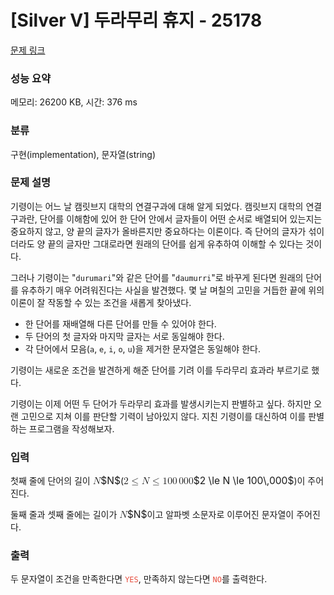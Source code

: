# [Silver V] 두라무리 휴지 - 25178 

[문제 링크](https://www.acmicpc.net/problem/25178) 

### 성능 요약

메모리: 26200 KB, 시간: 376 ms

### 분류

구현(implementation), 문자열(string)

### 문제 설명

<p>기령이는 어느 날 캠릿브지 대학의 연결구과에 대해 알게 되었다. 캠릿브지 대학의 연결구과란, 단어를 이해함에 있어 한 단어 안에서 글자들이 어떤 순서로 배열되어 있는지는 중요하지 않고, 양 끝의 글자가 올바른지만 중요하다는 이론이다. 즉 단어의 글자가 섞이더라도 양 끝의 글자만 그대로라면 원래의 단어를 쉽게 유추하여 이해할 수 있다는 것이다.</p>

<p>그러나 기령이는 "<code>durumari</code>"와 같은 단어를 "<code>daumurri</code>"로 바꾸게 된다면 원래의 단어를 유추하기 매우 어려워진다는 사실을 발견했다. 몇 날 며칠의 고민을 거듭한 끝에 위의 이론이 잘 작동할 수 있는 조건을 새롭게 찾아냈다.</p>

<ul>
	<li>한 단어를 재배열해 다른 단어를 만들 수 있어야 한다.</li>
	<li>두 단어의 첫 글자와 마지막 글자는 서로 동일해야 한다.</li>
	<li>각 단어에서 모음(<code>a</code>, <code>e</code>, <code>i</code>, <code>o</code>, <code>u</code>)을 제거한 문자열은 동일해야 한다.</li>
</ul>

<p>기령이는 새로운 조건을 발견하게 해준 단어를 기려 이를 두라무리 효과라 부르기로 했다.</p>

<p>기령이는 이제 어떤 두 단어가 두라무리 효과를 발생시키는지 판별하고 싶다. 하지만 오랜 고민으로 지쳐 이를 판단할 기력이 남아있지 않다. 지친 기령이를 대신하여 이를 판별하는 프로그램을 작성해보자.</p>

### 입력 

 <p>첫째 줄에 단어의 길이 <mjx-container class="MathJax" jax="CHTML" style="font-size: 111.4%; position: relative;"><mjx-math class="MJX-TEX" aria-hidden="true"><mjx-mi class="mjx-i"><mjx-c class="mjx-c1D441 TEX-I"></mjx-c></mjx-mi></mjx-math><mjx-assistive-mml unselectable="on" display="inline"><math xmlns="http://www.w3.org/1998/Math/MathML"><mi>N</mi></math></mjx-assistive-mml><span aria-hidden="true" class="no-mathjax mjx-copytext">$N$</span></mjx-container>(<mjx-container class="MathJax" jax="CHTML" style="font-size: 111.4%; position: relative;"><mjx-math class="MJX-TEX" aria-hidden="true"><mjx-mn class="mjx-n"><mjx-c class="mjx-c32"></mjx-c></mjx-mn><mjx-mo class="mjx-n" space="4"><mjx-c class="mjx-c2264"></mjx-c></mjx-mo><mjx-mi class="mjx-i" space="4"><mjx-c class="mjx-c1D441 TEX-I"></mjx-c></mjx-mi><mjx-mo class="mjx-n" space="4"><mjx-c class="mjx-c2264"></mjx-c></mjx-mo><mjx-mn class="mjx-n" space="4"><mjx-c class="mjx-c31"></mjx-c><mjx-c class="mjx-c30"></mjx-c><mjx-c class="mjx-c30"></mjx-c></mjx-mn><mjx-mstyle><mjx-mspace style="width: 0.167em;"></mjx-mspace></mjx-mstyle><mjx-mn class="mjx-n"><mjx-c class="mjx-c30"></mjx-c><mjx-c class="mjx-c30"></mjx-c><mjx-c class="mjx-c30"></mjx-c></mjx-mn></mjx-math><mjx-assistive-mml unselectable="on" display="inline"><math xmlns="http://www.w3.org/1998/Math/MathML"><mn>2</mn><mo>≤</mo><mi>N</mi><mo>≤</mo><mn>100</mn><mstyle scriptlevel="0"><mspace width="0.167em"></mspace></mstyle><mn>000</mn></math></mjx-assistive-mml><span aria-hidden="true" class="no-mathjax mjx-copytext">$2 \le N \le 100\,000$</span></mjx-container>)이 주어진다.</p>

<p>둘째 줄과 셋째 줄에는 길이가 <mjx-container class="MathJax" jax="CHTML" style="font-size: 111.4%; position: relative;"><mjx-math class="MJX-TEX" aria-hidden="true"><mjx-mi class="mjx-i"><mjx-c class="mjx-c1D441 TEX-I"></mjx-c></mjx-mi></mjx-math><mjx-assistive-mml unselectable="on" display="inline"><math xmlns="http://www.w3.org/1998/Math/MathML"><mi>N</mi></math></mjx-assistive-mml><span aria-hidden="true" class="no-mathjax mjx-copytext">$N$</span></mjx-container>이고 알파벳 소문자로 이루어진 문자열이 주어진다.</p>

### 출력 

 <p>두 문자열이 조건을 만족한다면 <span style="color:#e74c3c;"><code>YES</code></span>, 만족하지 않는다면 <span style="color:#e74c3c;"><code>NO</code></span>를 출력한다.</p>

